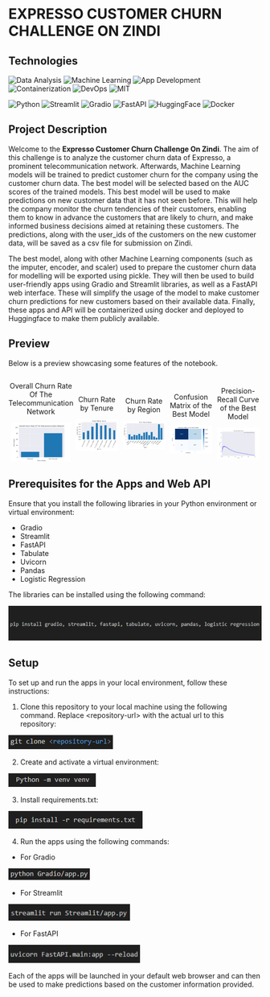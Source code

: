 # EXPRESSO CUSTOMER CHURN CHALLENGE ON ZINDI

## Technologies

![Data Analysis](https://img.shields.io/badge/Data-Analysis-blue)
![Machine Learning](https://img.shields.io/badge/Machine-Learning-blue)
![App Development](https://img.shields.io/badge/App-Development-blue)
![Containerization](https://img.shields.io/badge/Containerization-blue)
![DevOps](https://img.shields.io/badge/DevOps-blue)
![MIT](https://img.shields.io/badge/MIT-License-blue?style=flat)

![Python](https://img.shields.io/badge/Python-3.11-brightgreen)
![Streamlit](https://img.shields.io/badge/Streamlit-1.27.2-brightgreen)
![Gradio](https://img.shields.io/badge/Gradio-3.50.2-brightgreen)
![FastAPI](https://img.shields.io/badge/FastAPI-0.104.0-brightgreen)
![HuggingFace](https://img.shields.io/badge/HuggingFace-0.17.3-brightgreen)
![Docker](https://img.shields.io/badge/Docker-24.0.6-brightgreen)


## Project Description

Welcome to the **Expresso Customer Churn Challenge On Zindi**. The aim of this challenge is to analyze the customer churn data of Expresso, a prominent telecommunication network. Afterwards, Machine Learning models will be trained to predict customer churn for the company using the customer churn data. The best model will be selected based on the AUC scores of the trained models. This best model will be used to make predictions on new customer data that it has not seen before. This will help the company monitor the churn tendencies of their customers, enabling them to know in advance the customers that are likely to churn, and make informed business decisions aimed at retaining these customers. The predictions, along with the user_ids of the customers on the new customer data, will be saved as a csv file for submission on Zindi.

The best model, along with other Machine Learning components (such as the imputer, encoder, and scaler) used to prepare the customer churn data for modelling will be exported using pickle. They will then be used to build user-friendly apps using Gradio and Streamlit libraries, as well as a FastAPI web interface. These will simplify the usage of the model to make customer churn predictions for new customers based on their available data. Finally, these apps and API will be containerized using docker and deployed to Huggingface to make them publicly available.

## Preview

Below is a preview showcasing some features of the notebook.

<div style="display: flex; align-items: center;">
    <div style="flex: 33.33%; text-align: center;">
        <p>Overall Churn Rate Of The Telecommunication Network</p>
        <img src="Images/Readmepics/Overall Churn Rate Of The Telecommunication Network.png" alt="Top" width="90%"/>
    </div>
    <div style="flex: 33.33%; text-align: center;">
        <p style="margin-top: 20px;">Churn Rate by Tenure</p>
        <img src="Images/Readmepics/Churn Rate by Tenure.png" alt="Middle" width="90%"/>
        </div>
    <div style="flex: 33.33%; text-align: center;">
        <p style="margin-top: 20px;">Churn Rate by Region</p>
        <img src="Images/Readmepics/Churn Rate by Region.png" alt="Middle" width="90%"/>
        </div>
    <div style="flex: 33.33%; text-align: center;">
        <p style="margin-top: 20px;">Confusion Matrix of the Best Model</p>
        <img src="Images/Readmepics/Confusion Matrix of the Best Model.png" alt="Middle" width="90%"/>
    </div>
    <div style="flex: 33.33%; text-align: center;">
        <p style="margin-top: 20px;">Precision-Recall Curve of the Best Model</p>
        <img src="Images/Readmepics/Precision-Recall Curve of the Best Model.png" alt="Bottom" width="90%"/>
    </div>
</div>

## Prerequisites for the Apps and Web API

Ensure that you install the following libraries in your Python environment or virtual environment:

* Gradio
* Streamlit
* FastAPI
* Tabulate
* Uvicorn
* Pandas
* Logistic Regression

The libraries can be installed using the following command:

![Installations](Images/Readmepics/Installations.png)

## Setup

To set up and run the apps in your local environment, follow these instructions:

1. Clone this repository to your local machine using the following command. Replace \<repository-url\> with the actual url to this repository:

![Clone](Images/Readmepics/Clone.png)

2. Create and activate a virtual environment:

![venv](Images/Readmepics/venv.png)

3. Install requirements.txt:

![Requirements](Images/Readmepics/Requirements.png)

4. Run the apps using the following commands:

- For Gradio

![Run](Images/Readmepics/Gradio_run.png)

- For Streamlit

![Run](Images/Readmepics/Streamlit_run.png)

- For FastAPI

![Run](Images/Readmepics/FastAPI_run.png)

Each of the apps will be launched in your default web browser and can then be used to make predictions based on the customer information provided.